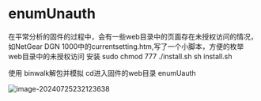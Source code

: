 # enumUnauth
在平常分析的固件的过程中，会有一些web目录中的页面存在未授权访问的情况，如NetGear DGN 1000中的currentsetting.htm,写了一个小脚本，方便的枚举web目录中的未授权访问
安装
sudo chmod 777 ./install.sh
sh install.sh

使用
binwalk解包并模拟
cd进入固件的web目录
enumUauth

![image-20240725232123638](https://github.com/user-attachments/assets/7cac957a-5344-4746-a328-cefb4ae5ac78)

